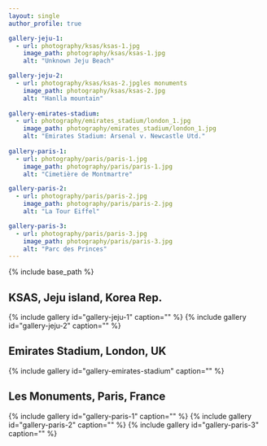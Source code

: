 ```yaml
---
layout: single
author_profile: true

gallery-jeju-1:
  - url: photography/ksas/ksas-1.jpg
    image_path: photography/ksas/ksas-1.jpg
    alt: "Unknown Jeju Beach"

gallery-jeju-2:
  - url: photography/ksas/ksas-2.jpgles monuments
    image_path: photography/ksas/ksas-2.jpg
    alt: "Hanlla mountain"
    
gallery-emirates-stadium:
  - url: photography/emirates_stadium/london_1.jpg
    image_path: photography/emirates_stadium/london_1.jpg
    alt: "Emirates Stadium: Arsenal v. Newcastle Utd."
    
gallery-paris-1:
  - url: photography/paris/paris-1.jpg
    image_path: photography/paris/paris-1.jpg
    alt: "Cimetière de Montmartre"

gallery-paris-2:
  - url: photography/paris/paris-2.jpg
    image_path: photography/paris/paris-2.jpg
    alt: "La Tour Eiffel"

gallery-paris-3:
  - url: photography/paris/paris-3.jpg
    image_path: photography/paris/paris-3.jpg
    alt: "Parc des Princes"
---
```


{% include base_path %}

## KSAS, Jeju island, Korea Rep.

{% include gallery id="gallery-jeju-1" caption="" %}
{% include gallery id="gallery-jeju-2" caption="" %}

## Emirates Stadium, London, UK

{% include gallery id="gallery-emirates-stadium" caption="" %}

## Les Monuments, Paris, France

{% include gallery id="gallery-paris-1" caption="" %}
{% include gallery id="gallery-paris-2" caption="" %}
{% include gallery id="gallery-paris-3" caption="" %}

